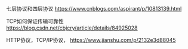 
七层协议和四层协议
https://www.cnblogs.com/aspirant/p/10813139.html


TCP如何保证传输可靠性
https://blog.csdn.net/cbjcry/article/details/84925028


HTTP协议，TCP/IP协议，
https://www.jianshu.com/p/2132e3d88045

